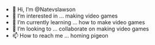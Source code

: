 - 👋 Hi, I’m @Natevslawson
- 👀 I’m interested in ... making video games
- 🌱 I’m currently learning ...  how to make video games
- 💞️ I’m looking to ... collaborate on making video games
- 📫 How to reach me ... homing pigeon

